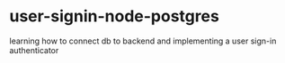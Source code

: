 # user-signin-node-postgres
learning how to connect db to backend and implementing a user sign-in authenticator
